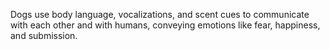 Dogs use body language, vocalizations, and scent cues to communicate with each other and with humans, conveying emotions like fear, happiness, and submission.
